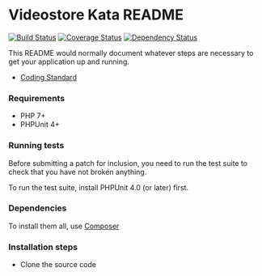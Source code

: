 # Videostore Kata README #

[![Build Status](https://api.travis-ci.org/jabad/videostore-kata.png?branch=master)](https://travis-ci.org/jabad/videostore-kata)
[![Coverage Status](https://coveralls.io/repos/github/jabad/videostore-kata/badge.svg)](https://coveralls.io/github/jabad/videostore-kata)
[![Dependency Status](https://www.versioneye.com/user/projects/585659c4ad9aa20040cc37ff/badge.svg?style=flat-square)](https://www.versioneye.com/user/projects/585659c4ad9aa20040cc37ff)

This README would normally document whatever steps are necessary to get your application up and running.
 
* [Coding Standard](resources/docs/tech/coding-standard.md)

### Requirements ###

* PHP 7+
* PHPUnit 4+

### Running tests ###

Before submitting a patch for inclusion, you need to run the test suite to check that you have not broken anything.

To run the test suite, install PHPUnit 4.0 (or later) first.

### Dependencies ###

To install them all, use [Composer](https://getcomposer.org/)

### Installation steps ###

* Clone the source code